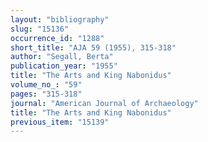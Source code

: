 ```yaml
---
layout: "bibliography"
slug: "15136"
occurrence_id: "1288"
short_title: "AJA 59 (1955), 315-318"
author: "Segall, Berta"
publication_year: "1955"
title: "The Arts and King Nabonidus"
volume_no_: "59"
pages: "315-318"
journal: "American Journal of Archaeology"
title: "The Arts and King Nabonidus"
previous_item: "15139"
---
```

